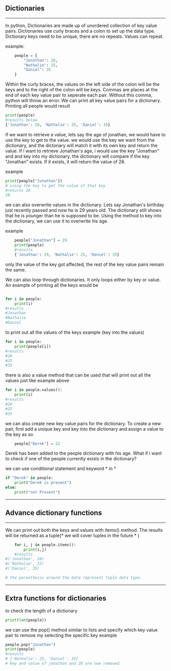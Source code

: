 

## Dictionaries
___
In python, Dictionaries are made up of unordered collection of key value pairs. Dictionaries use curly braces and a colon to set up the data type. Dictionary keys need to be unique, there are no repeats. Values can repeat.


example:

```python
    people = {
        "Jonathan": 28,
        "Nathalie": 25,
        "Daniel": 35
    }
```

Within the curly braces, the values on the left side of the colon will be the keys and to the right of the colon will be keys. Commas are places at the end of each key value pair to seperate each pair. Without this comma, python will throw an error. We can print all key value pairs for a dictionary. Printing all people would result 

```python
print(people)
#results below
{'Jonathan': 28, 'Nathalie': 25, 'Daniel': 35}
```

if we want to retrieve a value, lets say the age of jonathan, we would have to use the key to get to the value. we would use the key we want from the dictionary, and the dictonary will match it with its own key and return the value. If i want to retrieve Jonathan's age, i would use the key "Jonathan" and and key into my dictionary, the dictionary will compare if the key "Jonathan" exists. If it exists, it will return the value of 28.

example
``` python
print(people["Jonathan"])
# using the key to get the value of that key 
#returns 28
28
```

we can also overwrite values in the dictionary. Lets say Jonathan's birthday just recently passed and now he is 29 years old. The dictionary still shows that he is younger than he is supposed to be. Using the method to key into the dictionary, we can use it to overwrite his age.

example
```python
    people["Jonathan"] = 29
    print(people)
    #results
    {'Jonathan': 29, 'Nathalie': 25, 'Daniel': 35}

```

only the value of the key got affected, the rest of the key value pairs remain the same.

We can also loop through dictionaries. It only loops either by key or value. An example of printing all the keys would be

```python 

for i in people:
    print(i)
#results
#Jonathan
#Nathalie
#Daniel
```

to print out all the values of the keys example (key into the values)

```python
for i in people:
    print(people[i])
#results 
#28
#25
#35
```

there is also a value method that can be used that will print out all the values just like example above

```python
for i in people.values():
    print(i)
#results
#28
#25
#35
```

we can also create new key value pairs for the dictionary. To create a new pair, first add a unique key and key into the dictionary and assign a value to the key as so

```python
    people["Derek"] = 22
```

Derek has been added to the people dictionary with his age. What if i want to check if one of the people currently exists in the dictionary?

we can use conditional statement and keyword * in *

```python
if "Derek" in people:
    print("Derek is present")
else:
    print("not Present")
```

___
## Advance dictionary functions
___

We can print out both the keys and values with items() method. The results will be returned as a tuple(* we will cover tuples in the future * )

```python
    for i, j in people.items():
        print(i,j)
    #results
#('Jonathan', 28)
#('Nathalie', 25)
#('Daniel', 35)

# the parenthesis around the data represent tuple data type. 
```

___
## Extra functions for dictionaries

to check the length of a dictionary
```python
print(len(people))
```

we can use the pop() method similar to lists and specify which key value pair to remove my selecting the specific key
example
```python
people.pop("Jonathan")
print(people)
#results 
# {'Nathalie': 25, 'Daniel': 35}
# key and value of jonathan and 28 are now removed
```





